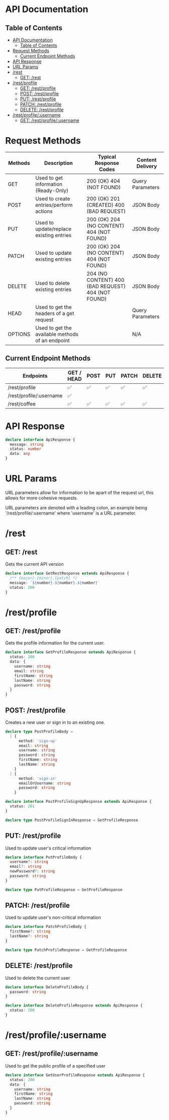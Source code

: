 # API Documentation

## Table of Contents

- [API Documentation](#api-documentation)
  - [Table of Contents](#table-of-contents)
- [Request Methods](#request-methods)
  - [Current Endpoint Methods](#current-endpoint-methods)
- [API Response](#api-response)
- [URL Params](#url-params)
- [/rest](#rest)
  - [GET: /rest](#get-rest)
- [/rest/profile](#restprofile)
  - [GET: /rest/profile](#get-restprofile)
  - [POST: /rest/profile](#post-restprofile)
  - [PUT: /rest/profile](#put-restprofile)
  - [PATCH: /rest/profile](#patch-restprofile)
  - [DELETE: /rest/profile](#delete-restprofile)
- [/rest/profile/:username](#restprofileusername)
  - [GET: /rest/profile/:username](#get-restprofileusername)

# Request Methods

| Methods | Description                                      | Typical Response Codes                             | Content Delivery |
| ------- | ------------------------------------------------ | -------------------------------------------------- | ---------------- |
| GET     | Used to get information (Ready-Only)             | 200 (OK) 404 (NOT FOUND)                           | Query Parameters |
| POST    | Used to create entries/perform actions           | 200 (OK) 201 (CREATED) 400 (BAD REQUEST)           | JSON Body        |
| PUT     | Used to update/replace existing entries          | 200 (OK) 204 (NO CONTENT) 404 (NOT FOUND)          | JSON Body        |
| PATCH   | Used to update existing entries                  | 200 (OK) 204 (NO CONTENT) 404 (NOT FOUND)          | JSON Body        |
| DELETE  | Used to delete existing entries                  | 204 (NO CONTENT) 400 (BAD REQUEST) 404 (NOT FOUND) | JSON Body        |
| HEAD    | Used to get the headers of a get request         |                                                    | Query Parameters |
| OPTIONS | Used to get the available methods of an endpoint |                                                    | N/A              |

## Current Endpoint Methods

| Endpoints               | GET / HEAD | POST | PUT | PATCH | DELETE | OPTIONS |
| ----------------------- | ---------- | ---- | --- | ----- | ------ | ------- |
| /rest/profile           | ✅         | ✅   | ✅  | ✅    | ✅     | ✅      |
| /rest/profile/:username | ✅         |      |     |       |        | ✅      |
| /rest/coffee            | ✅         | ✅   | ✅  | ✅    | ✅     | ✅      |

# API Response

```ts
declare interface ApiResponse {
  message: string
  status: number
  data: any
}
```

# URL Params

URL parameters allow for information to be apart of the request url,
this allows for more cohesive requests.

URL parameters are denoted with a leading colon,
an example being '/rest/profile/:username' where 'username' is a URL parameter.

# /rest

## GET: /rest

Gets the current API version

```ts
declare interface GetRestResponse extends ApiResponse {
  /** {major}.{minor}.{patch} */
  message: `${number}.${number}.${number}`
  status: 200
}
```

# /rest/profile

## GET: /rest/profile

Gets the profile information for the current user.

```ts
declare interface GetProfileResponse extends ApiResponse {
  status: 200
  data: {
    username: string
    email: string
    firstName: string
    lastName: string
    password: string
  }
}
```

## POST: /rest/profile

Creates a new user or sign in to an existing one.

```ts
declare type PostProfileBody =
  | {
      method: 'sign-up'
      email: string
      username: string
      password: string
      firstName: string
      lastName: string
    }
  | {
      method: 'sign-in'
      emailOrUsername: string
      password: string
    }

declare interface PostProfileSignUpResponse extends ApiResponse {
  status: 201
}

declare type PostProfileSignInResponse = GetProfileResponse
```

## PUT: /rest/profile

Used to update user's critical information

```ts
declare interface PutProfileBody {
  username?: string
  email?: string
  newPassword?: string
  password: string
}

declare type PutProfileResponse = GetProfileResponse
```

## PATCH: /rest/profile

Used to update user's non-critical information

```ts
declare interface PatchProfileBody {
  firstName?: string
  lastName?: string
}

declare type PatchProfileResponse = GetProfileResponse
```

## DELETE: /rest/profile

Used to delete the current user

```ts
declare interface DeleteProfileBody {
  password: string
}

declare interface DeleteProfileResponse extends ApiResponse {
  status: 200
}
```

# /rest/profile/:username

## GET: /rest/profile/:username

Used to get the public profile of a specified user

```ts
declare interface GetUserProfileResponse extends ApiResponse {
  status: 200
  data: {
    username: string
    firstName: string
    lastName: string
    password: string
  }
}
```
